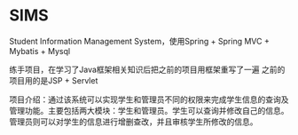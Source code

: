 # SIMS
Student Information Management System，使用Spring + Spring MVC + Mybatis + Mysql

练手项目，在学习了Java框架相关知识后把之前的项目用框架重写了一遍
之前的项目用的是JSP + Servlet

项目介绍：通过该系统可以实现学生和管理员不同的权限来完成学生信息的查询及管理功能。主要包括两大模块：学生和管理员。学生可以查询并修改自己的信息。管理员则可以对学生的信息进行增删查改，并且审核学生所修改的信息。 
